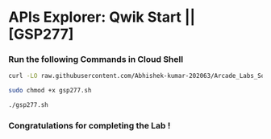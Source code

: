 # APIs Explorer: Qwik Start || [GSP277]

### Run the following Commands in Cloud Shell

```bash
curl -LO raw.githubusercontent.com/Abhishek-kumar-202063/Arcade_Labs_Solutions/main/APIs%20Explorer%20Qwik%20Start/gsp277.sh

sudo chmod +x gsp277.sh

./gsp277.sh
```

### Congratulations for completing the Lab !
